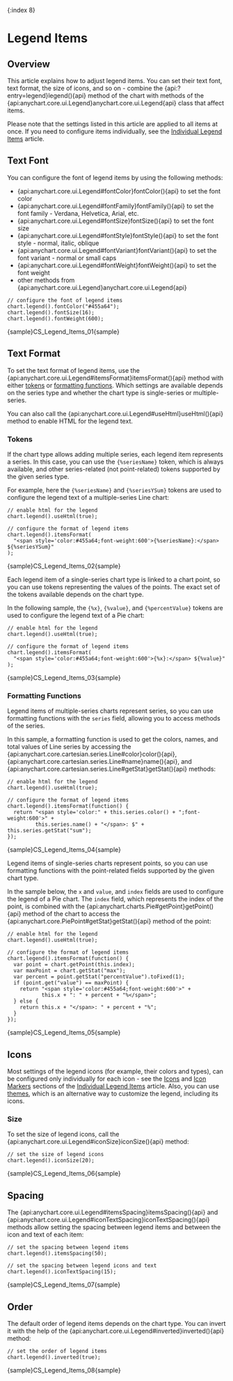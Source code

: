 {:index 8}
# Legend Items

## Overview

This article explains how to adjust legend items. You can set their text font, text format, the size of icons, and so on - combine the {api:?entry=legend}legend(){api} method of the chart with methods of the {api:anychart.core.ui.Legend}anychart.core.ui.Legend{api} class that affect items.

Please note that the settings listed in this article are applied to all items at once. If you need to configure items individually, see the [Individual Legend Items](Individual_Legend_Items) article.

## Text Font

You can configure the font of legend items by using the following methods:

* {api:anychart.core.ui.Legend#fontColor}fontColor(){api} to set the font color
* {api:anychart.core.ui.Legend#fontFamily}fontFamily(){api} to set the font family - Verdana, Helvetica, Arial, etc.
* {api:anychart.core.ui.Legend#fontSize}fontSize(){api} to set the font size
* {api:anychart.core.ui.Legend#fontStyle}fontStyle(){api} to set the font style - normal, italic, oblique
* {api:anychart.core.ui.Legend#fontVariant}fontVariant(){api} to set the font variant - normal or small caps
* {api:anychart.core.ui.Legend#fontWeight}fontWeight(){api} to set the font weight
* other methods from {api:anychart.core.ui.Legend}anychart.core.ui.Legend{api}


```
// configure the font of legend items
chart.legend().fontColor("#455a64");
chart.legend().fontSize(16);
chart.legend().fontWeight(600);
```

{sample}CS\_Legend\_Items\_01{sample}

## Text Format

To set the text format of legend items, use the {api:anychart.core.ui.Legend#itemsFormat}itemsFormat(){api} method with either [tokens](../Text_Formatters#string_tokens) or [formatting functions](../Text_Formatters#formatting_functions). Which settings are available depends on the series type and whether the chart type is single-series or multiple-series.

You can also call the {api:anychart.core.ui.Legend#useHtml}useHtml(){api} method to enable HTML for the legend text.

### Tokens

If the chart type allows adding multiple series, each legend item represents a series. In this case, you can use the `{%seriesName}` token, which is always available, and other series-related (not point-related) tokens supported by the given series type.

For example, here the `{%seriesName}` and `{%seriesYSum}` tokens are used to configure the legend text of a multiple-series Line chart:

```
// enable html for the legend
chart.legend().useHtml(true);

// configure the format of legend items
chart.legend().itemsFormat(
  "<span style='color:#455a64;font-weight:600'>{%seriesName}:</span> ${%seriesYSum}"
);
```

{sample}CS\_Legend\_Items\_02{sample}

Each legend item of a single-series chart type is linked to a chart point, so you can use tokens representing the values of the points. The exact set of the tokens available depends on the chart type.

In the following sample, the `{%x}`, `{%value}`, and `{%percentValue}` tokens are used to configure the legend text of a Pie chart:

```
// enable html for the legend
chart.legend().useHtml(true);

// configure the format of legend items
chart.legend().itemsFormat(
  "<span style='color:#455a64;font-weight:600'>{%x}:</span> ${%value}"
);
```

{sample}CS\_Legend\_Items\_03{sample}

### Formatting Functions

Legend items of multiple-series charts represent series, so you can use formatting functions with the `series` field, allowing you to access methods of the series.

In this sample, a formatting function is used to get the colors, names, and total values of Line series by accessing the {api:anychart.core.cartesian.series.Line#color}color(){api}, {api:anychart.core.cartesian.series.Line#name}name(){api}, and {api:anychart.core.cartesian.series.Line#getStat}getStat(){api} methods:

```
// enable html for the legend
chart.legend().useHtml(true);

// configure the format of legend items
chart.legend().itemsFormat(function() {
  return "<span style='color:" + this.series.color() + ";font-weight:600'>" +
         this.series.name() + "</span>: $" + this.series.getStat("sum");
});
```

{sample}CS\_Legend\_Items\_04{sample}

Legend items of single-series charts represent points, so you can use formatting functions with the point-related fields supported by the given chart type.

In the sample below, the `x` and `value`, and `index` fields are used to configure the legend of a Pie chart. The `index` field, which represents the index of the point, is combined with the {api:anychart.charts.Pie#getPoint}getPoint(){api} method of the chart to access the {api:anychart.core.PiePoint#getStat}getStat(){api} method of the point:

```
// enable html for the legend
chart.legend().useHtml(true);

// configure the format of legend items
chart.legend().itemsFormat(function() {
  var point = chart.getPoint(this.index);
  var maxPoint = chart.getStat("max");
  var percent = point.getStat("percentValue").toFixed(1);
  if (point.get("value") == maxPoint) {
    return "<span style='color:#455a64;font-weight:600'>" +
           this.x + ": " + percent + "%</span>";
  } else {
    return this.x + "</span>: " + percent + "%";
  }
});
```

{sample}CS\_Legend\_Items\_05{sample}

## Icons

Most settings of the legend icons (for example, their colors and types), can be configured only individually for each icon - see the [Icons](Individual_Legend_Items#icons) and [Icon Markers](Individual_Legend_Items#icon_markers) sections of the [Individual Legend Items](Individual_Legend_Items) article. Also, you can use [themes](Themes), which is an alternative way to customize the legend, including its icons.

### Size

To set the size of legend icons, call the {api:anychart.core.ui.Legend#iconSize}iconSize(){api} method:

```
// set the size of legend icons
chart.legend().iconSize(20);
```

{sample}CS\_Legend\_Items\_06{sample}

## Spacing

The {api:anychart.core.ui.Legend#itemsSpacing}itemsSpacing(){api} and {api:anychart.core.ui.Legend#iconTextSpacing}iconTextSpacing(){api} methods allow setting the spacing between legend items and between the icon and text of each item:

```
// set the spacing between legend items
chart.legend().itemsSpacing(50);

// set the spacing between legend icons and text
chart.legend().iconTextSpacing(15);
```

{sample}CS\_Legend\_Items\_07{sample}

## Order

The default order of legend items depends on the chart type. You can invert it with the help of the {api:anychart.core.ui.Legend#inverted}inverted(){api} method:

```
// set the order of legend items
chart.legend().inverted(true);
```

{sample}CS\_Legend\_Items\_08{sample}